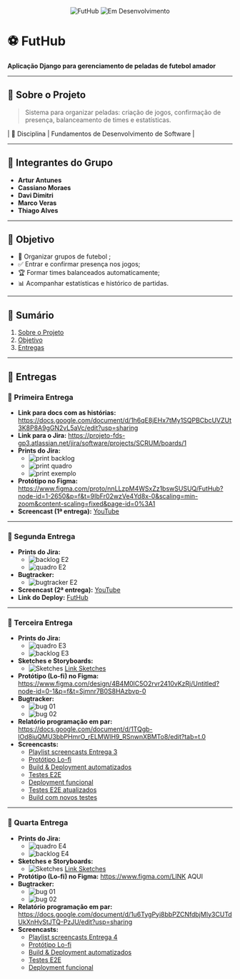 <p align="center">
  <img src="https://img.shields.io/badge/Django-FutHub-blue" alt="FutHub" />
  <img src="https://img.shields.io/badge/Status-Em%20Desenvolvimento-yellow" alt="Em Desenvolvimento" />
</p>

# ⚽ FutHub
**Aplicação Django para gerenciamento de peladas de futebol amador**

---

## 📌 Sobre o Projeto
> Sistema para organizar peladas: criação de jogos, confirmação de presença, balanceamento de times e estatísticas.

| 🔖 Disciplina                       | Fundamentos de Desenvolvimento de Software |

---

## 👥 Integrantes do Grupo

- **Artur Antunes**
- **Cassiano Moraes**
- **Davi Dimitri**
- **Marco Veras**
- **Thiago Alves**

---

## 🎯 Objetivo
- 📅 Organizar grupos de futebol ;
- ✅ Entrar e confirmar presença nos jogos;
- 🏆 Formar times balanceados automaticamente;
- 📊 Acompanhar estatísticas e histórico de partidas.

---

## 🚀 Sumário
1. [Sobre o Projeto](#sobre-o-projeto)
2. [Objetivo](#objetivo)
3. [Entregas](#entregas)

---

## 🔖 Entregas

### 📌 Primeira Entrega

- **Link para docs com as histórias:**
  https://docs.google.com/document/d/1h6qE8jEHx7tMy1SQPBCbcUVZUt3K8P8A9gGN2vL5aVc/edit?usp=sharing
- **Link para o Jira:**
  https://projeto-fds-gp3.atlassian.net/jira/software/projects/SCRUM/boards/1
- **Prints do Jira:**
  - ![print backlog](img_entregas/novo_print_backlog_jira.jpg)
  - ![print quadro](img_entregas/novo_print_quadro_jira.jpg)
  - ![print exemplo](img_entregas/print_exemplo_historia_jira.jpg) 
- **Protótipo no Figma:**
  https://www.figma.com/proto/nnLLzpM4WSxZz1bswSUSUQ/FutHub?node-id=1-2650&p=f&t=9IbFr02wzVe4Yd8x-0&scaling=min-zoom&content-scaling=fixed&page-id=0%3A1
- **Screencast (1ª entrega):**
  [YouTube](https://youtu.be/ffIBYHROJXc)

---

### 📌 Segunda Entrega

- **Prints do Jira:**
  - ![backlog E2](img_entregas/printbacklog_entrega2.jpg)
  - ![quadro E2](img_entregas/printquadro_entrega2.jpg)
- **Bugtracker:**
  - ![bugtracker E2](img_entregas/bugtracker_entrega2.jpg)
- **Screencast (2ª entrega):**
  [YouTube](https://youtu.be/nuT67NEw2OI)
- **Link do Deploy:**
  [FutHub](https://futhub-webapp.azurewebsites.net/)

---

### 📌 Terceira Entrega

- **Prints do Jira:**
  - ![quadro E3](img_entregas/quadro_jira_E3.jpg)
  - ![backlog E3](img_entregas/backlog_jira_E3.jpg)
- **Sketches e Storyboards:**
  - ![Sketches](img_entregas/sketches.jpg)
  [Link Sketches](https://excalidraw.com/#json=inS96UiVY6opdNU_MN4M6,VcEWgoPLnX4CsZyGPpmfkg)
- **Protótipo (Lo-fi) no Figma:**
  https://www.figma.com/design/4B4M0lC5O2rvr2410vKzRj/Untitled?node-id=0-1&p=f&t=Sjmnr7B0S8HAzbvp-0
- **Bugtracker:**
  - ![bug 01](img_entregas/bugtracker01_E3.jpg)
  - ![bug 02](img_entregas/bugtracker02_E3.jpg)
- **Relatório programação em par:**
  https://docs.google.com/document/d/1TQgb-lOd8iuQMU3bbPHmrO_rELMWlH9_RSnwnXBMTo8/edit?tab=t.0
- **Screencasts:**
  - [Playlist screencasts Entrega 3](https://youtube.com/playlist?list=PLgbzrH77ofEq27PFBITjqo005BxgAkPs3&si=d-Br92G12rhJDR7y)
  - [Protótipo Lo-fi](https://youtu.be/TByB4HvQIe0)
  - [Build & Deployment automatizados](https://youtu.be/e0QMKyoSIPQ)
  - [Testes E2E](https://youtu.be/ooi2wBZZ6Hg)
  - [Deployment funcional](https://youtu.be/095i6zr3qnE)
  - [Testes E2E atualizados](https://youtu.be/V86Tbh_IFhg)
  - [Build com novos testes](https://youtu.be/safdD0Ketbk)

---

### 📌 Quarta Entrega

- **Prints do Jira:**
  - ![quadro E4](img_entregas/quadro_jira_E4.jpg)
  - ![backlog E4](img_entregas/backlog_jira_E4.jpg)
- **Sketches e Storyboards:**
  - ![Sketches](img_entregas/sketches_E4.jpg)
  [Link Sketches](https://excalidraw.com/#json=Z0KBlag9LiqjUG9DmY48M,Zax7w7vaF_E1o0gTqnsdQA)
- **Protótipo (Lo-fi) no Figma:**
  https://www.figma.com/LINK AQUI
- **Bugtracker:**
  - ![bug 01](img_entregas/bugtracker01_E4.jpg)
  - ![bug 02](img_entregas/bugtracker02_E4.jpg)
- **Relatório programação em par:**
  https://docs.google.com/document/d/1u6TygPyi8bbPZCNfdbjMIy3CUTdUkXnHvStJTQ-PzJU/edit?usp=sharing
- **Screencasts:**
  - [Playlist screencasts Entrega 4](https://youtube.com/playlist?list=PLgbzrH77ofEpPXSfeyPoiNzNlkuvt2Lmx&si=FdeeXQHOnI6CxkyV)
  - [Protótipo Lo-fi]()
  - [Build & Deployment automatizados](https://youtu.be/Ce-T60s-a9c?si=7U0r6IRpZSdJ-C2l)
  - [Testes E2E](https://youtu.be/i6GlbLmANGE?si=l9tQhpxQNVP9JVl9)
  - [Deployment funcional](https://youtu.be/pnMf2Ouriek?si=g4yTP8AY3fFifhyI)